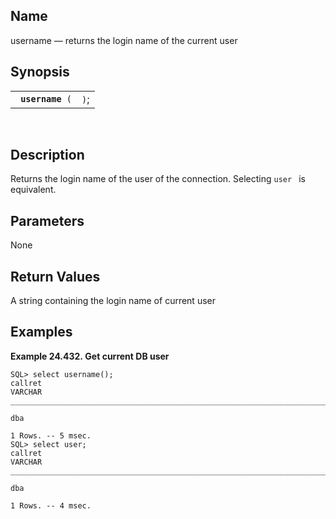 <div id="fn_username" class="refentry">

<div class="titlepage">

</div>

<div class="refnamediv">

## Name

username — returns the login name of the current user

</div>

<div class="refsynopsisdiv">

## Synopsis

<div id="fsyn_username" class="funcsynopsis">

|                       |      |
|-----------------------|------|
| ` `**`username`**` (` | `)`; |

<div class="funcprototype-spacer">

 

</div>

</div>

</div>

<div id="desc_50" class="refsect1">

## Description

Returns the login name of the user of the connection. Selecting `user `
is equivalent.

</div>

<div id="params_17" class="refsect1">

## Parameters

None

</div>

<div id="ret_04_01" class="refsect1">

## Return Values

A <span class="type">string </span> containing the login name of current
user

</div>

<div id="examples_10_01" class="refsect1">

## Examples

<div id="ex_username_1" class="example">

**Example 24.432. Get current DB user**

<div class="example-contents">

``` screen
SQL> select username();
callret
VARCHAR
_______________________________________________________________________________

dba

1 Rows. -- 5 msec.
SQL> select user;
callret
VARCHAR
_______________________________________________________________________________

dba

1 Rows. -- 4 msec.
```

</div>

</div>

  

</div>

</div>
